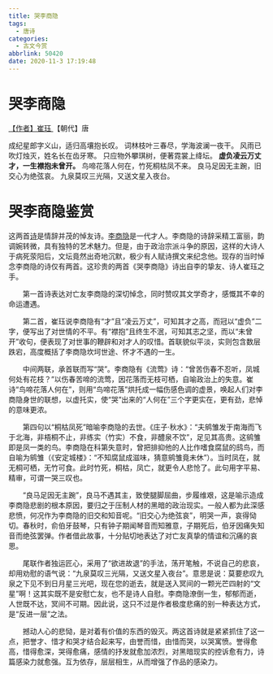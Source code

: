 ```yaml
---
title: 哭李商隐
tags:
  - 唐诗
categories:
  - 古文今赏
abbrlink: 50420
date: 2020-11-3 17:19:48
---
```


# 哭李商隐

[【作者】崔珏 ](https://hanyu.baidu.com/s?wd=崔珏)【朝代】唐

成纪星郎字义山，适归高壤抱长叹。
词林枝叶三春尽，学海波澜一夜干。
风雨已吹灯烛灭，姓名长在齿牙寒。
只应物外攀琪树，便著霓裳上绛坛。
**虚负凌云万丈才，一生襟抱未曾开。**
鸟啼花落人何在，竹死桐枯凤不来。
良马足因无主踠，旧交心为绝弦哀。
九泉莫叹三光隔，又送文星入夜台。

# 哭李商隐鉴赏

这两首[诗](https://so.gushiwen.org/shangxi_11954.aspx)是情辞并茂的悼友诗。[李商隐](https://so.gushiwen.org/authorv_bc94c92721b8.aspx)是一代才人。李商隐的诗辞采精工富丽，韵调婉转微，具有独特的艺术魅力。但是，由于政治宗派斗争的原因，这样的大诗人于病死荥阳后，文坛竟然出奇地沉默，极少有人赋诗撰文来纪念他。现存的当时悼念李商隐的诗仅有两首。这珍贵的两首《哭李商隐》诗出自李的挚友、诗人崔珏之手。

　　第一首诗表达对亡友李商隐的深切悼念，同时赞叹其文学奇才，感慨其不幸的命运遭遇。

　　第二首，崔珏说李商隐有“才”且“凌云万丈”，可知其才之高，而冠以“虚负”二字，便写出了对世情的不平。有“襟抱”且终生不泯，可知其志之坚，而以“未曾开”收句，便表现了对世事的鞭辟和对才人的叹惜。首联貌似平淡，实则包含数层跌宕，高度概括了李商隐坎坷世途、怀才不遇的一生。

　　中间两联，承首联而写“哭”。李商隐有《流莺》诗：“曾苦伤春不忍听，凤城何处有花枝？”以伤春苦啼的流莺，因花落而无枝可栖，自喻政治上的失意。崔诗“鸟啼花落人何在”，则用“鸟啼花落”烘托成一幅伤感色调的虚景，唤起人们对李商隐身世的联想，以虚托实，使“哭”出来的“人何在”三个字更实在，更有劲，悲悼的意味更浓。

　　第四句以“桐枯凤死”暗喻李商隐的去世。《庄子·秋水》：“夫鹓雏发于南海而飞于北海，非梧桐不止，非练实（竹实）不食，非醴泉不饮”，足见其高贵。这鹓雏即是凤一类的鸟。李商隐在科第失意时，曾把排抑他的人比作嗜食腐鼠的鸱鸟，而自喻为鹓雏（《安定城楼》：“不知腐鼠成滋味，猜意鹓雏竟未休”）。当时凤在，就无桐可栖，无竹可食。此时竹死，桐枯，凤亡，就更令人悲怆了。此句用字平易、精审，可谓一哭三叹也。

　　“良马足因无主踠”，良马不遇其主，致使腿脚屈曲，步履维艰，这是喻示造成李商隐悲剧的根本原因，要归之于压制人材的黑暗的政治现实。一般人都为此深感悲愤，何况作为李商隐的旧交和知音呢。“旧交心为绝弦哀”，明哭一声，哀得恸切。春秋时，俞伯牙鼓琴，只有钟子期闻琴音而知雅意，子期死后，伯牙因痛失知音而绝弦罢弹。作者借此故事，十分贴切地表达了对亡友真挚的情谊和沉痛的哀思。

　　尾联作者独运匠心，采用了“欲进故退”的手法，荡开笔触，不说自己的悲哀，却用劝慰的语气说：“九泉莫叹三光隔，又送文星入夜台”。意思是说：莫要悲叹九泉之下见不到日月星三光吧，现在您的逝去，就是送入冥间的一颗光芒四射的“文星”啊！这其实既不是安慰亡友，也不是诗人自慰。李商隐潦倒一生，郁郁而逝，人世既不达，冥间不可期。因此说，这只不过是作者极度悲痛的别一种表达方式，是“反进一层”之法。

　　撼动人心的悲恸，是对着有价值的东西的毁灭。两这首诗就是紧紧抓住了这一点，把誉才、惜才和哭才结合起来写，由誉而惜，由惜而哭，以哭寓愤。誉得愈高，惜得愈深，哭得愈痛，感情的抒发就愈加浓烈，对黑暗现实的控诉愈有力，诗篇感染力就愈强。互为依存，层层相生，从而增强了作品的感染力。